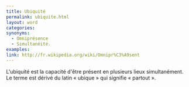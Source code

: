 ```yaml
---
title: Ubiquité
permalink: ubiquite.html
layout: word
categories:
synonyms:
  - Omniprésence
  - Simultanéité.
examples:
link: http://fr.wikipedia.org/wiki/Omnipr%C3%A9sent
---
```


L'ubiquité est la capacité d'être présent en plusieurs lieux simultanément. Le terme est dérivé du latin « ubique » qui signifie « partout ».

